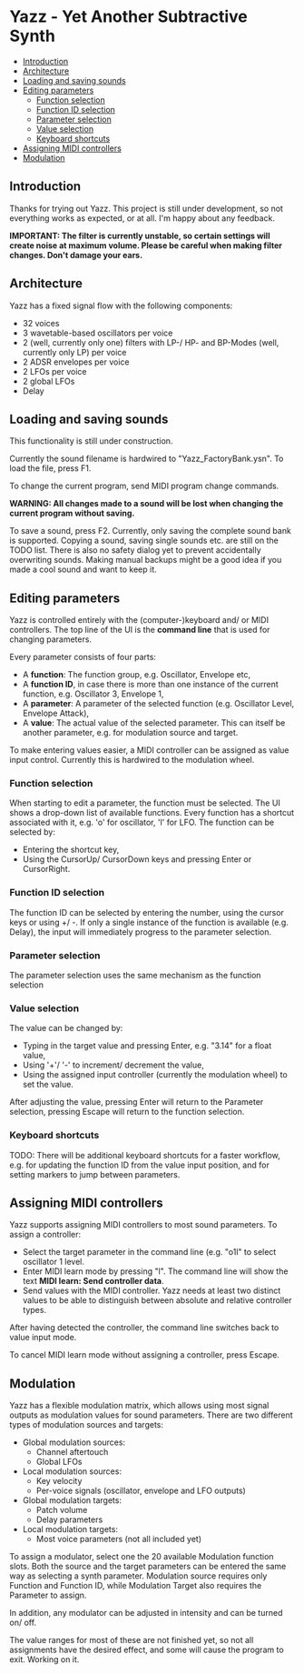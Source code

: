 # Yazz - Yet Another Subtractive Synth

<!-- vim-markdown-toc GFM -->

* [Introduction](#introduction)
* [Architecture](#architecture)
* [Loading and saving sounds](#loading-and-saving-sounds)
* [Editing parameters](#editing-parameters)
    * [Function selection](#function-selection)
    * [Function ID selection](#function-id-selection)
    * [Parameter selection](#parameter-selection)
    * [Value selection](#value-selection)
    * [Keyboard shortcuts](#keyboard-shortcuts)
* [Assigning MIDI controllers](#assigning-midi-controllers)
* [Modulation](#modulation)

<!-- vim-markdown-toc -->

## Introduction
Thanks for trying out Yazz. This project is still under development, so not
everything works as expected, or at all. I'm happy about any feedback.

**IMPORTANT: The filter is currently unstable, so certain settings will create
noise at maximum volume. Please be careful when making filter changes. Don't
damage your ears.**

## Architecture

Yazz has a fixed signal flow with the following components:

* 32 voices
* 3 wavetable-based oscillators per voice
* 2 (well, currently only one) filters with LP-/ HP- and BP-Modes (well, currently
  only LP) per voice
* 2 ADSR envelopes per voice
* 2 LFOs per voice
* 2 global LFOs
* Delay

<a text="loading-and-saving-sounds"></a>
## Loading and saving sounds

This functionality is still under construction.

Currently the sound filename is hardwired to "Yazz_FactoryBank.ysn". To load
the file, press F1.

To change the current program, send MIDI program change commands.

**WARNING: All changes made to a sound will be lost when changing the current
program without saving.**

To save a sound, press F2. Currently, only saving the complete sound bank is
supported. Copying a sound, saving single sounds etc. are still on the TODO
list. There is also no safety dialog yet to prevent accidentally overwriting
sounds. Making manual backups might be a good idea if you made a cool sound and
want to keep it.

## Editing parameters

Yazz is controlled entirely with the (computer-)keyboard and/ or MIDI
controllers. The top line of the UI is the **command line** that is used
for changing parameters.

Every parameter consists of four parts:

* A **function**: The function group, e.g. Oscillator, Envelope etc,
* A **function ID**, in case there is more than one instance of the current
  function, e.g. Oscillator 3, Envelope 1,
* A **parameter**: A parameter of the selected function (e.g. Oscillator Level,
  Envelope Attack),
* A **value**: The actual value of the selected parameter. This can itself be
  another parameter, e.g. for modulation source and target.

To make entering values easier, a MIDI controller can be assigned as value
input control. Currently this is hardwired to the modulation wheel.

### Function selection

When starting to edit a parameter, the function must be selected. The UI shows
a drop-down list of available functions. Every function has a shortcut
associated with it, e.g. 'o' for oscillator, 'l' for LFO. The function can
be selected by:

* Entering the shortcut key,
* Using the CursorUp/ CursorDown keys and pressing Enter or CursorRight.

### Function ID selection

The function ID can be selected by entering the number, using the cursor keys
or using +/ -. If only a single instance of the function is available (e.g.
Delay), the input will immediately progress to the parameter selection.

### Parameter selection

The parameter selection uses the same mechanism as the function selection

### Value selection

The value can be changed by:

* Typing in the target value and pressing Enter, e.g. "3.14" for a float value,
* Using '+'/ '-' to increment/ decrement the value,
* Using the assigned input controller (currently the modulation wheel) to set
  the value.

After adjusting the value, pressing Enter will return to the Parameter
selection, pressing Escape will return to the function selection.

### Keyboard shortcuts

TODO: There will be additional keyboard shortcuts for a faster workflow, e.g.
for updating the function ID from the value input position, and for setting
markers to jump between parameters.

## Assigning MIDI controllers

Yazz supports assigning MIDI controllers to most sound parameters. To assign a
controller:

* Select the target parameter in the command line (e.g. "o1l" to select
  oscillator 1 level.
* Enter MIDI learn mode by pressing "l". The command line will show the text
  **MIDI learn: Send controller data**.
* Send values with the MIDI controller. Yazz needs at least two distinct values
  to be able to distinguish between absolute and relative controller types.

After having detected the controller, the command line switches back to value
input mode.

To cancel MIDI learn mode without assigning a controller, press Escape.

## Modulation ##

Yazz has a flexible modulation matrix, which allows using most signal outputs
as modulation values for sound parameters. There are two different types of
modulation sources and targets:

* Global modulation sources:
    * Channel aftertouch
    * Global LFOs
* Local modulation sources:
    * Key velocity
    * Per-voice signals (oscillator, envelope and LFO outputs)
* Global modulation targets:
    * Patch volume
    * Delay parameters
* Local modulation targets:
    * Most voice parameters (not all included yet)

To assign a modulator, select one the 20 available Modulation function slots.
Both the source and the target parameters can be entered the same way as
selecting a synth parameter. Modulation source requires only Function and
Function ID, while Modulation Target also requires the Parameter to assign.

In addition, any modulator can be adjusted in intensity and can be turned on/
off.

The value ranges for most of these are not finished yet, so not all assignments
have the desired effect, and some will cause the program to exit. Working on
it.

